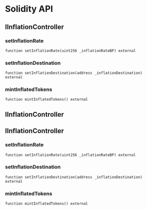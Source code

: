 # Solidity API

## IInflationController

### setInflationRate

```solidity
function setInflationRate(uint256 _inflationRateBP) external
```

### setInflationDestination

```solidity
function setInflationDestination(address _inflationDestination) external
```

### mintInflatedTokens

```solidity
function mintInflatedTokens() external
```

## IInflationController

## IInflationController

### setInflationRate

```solidity
function setInflationRate(uint256 _inflationRateBP) external
```

### setInflationDestination

```solidity
function setInflationDestination(address _inflationDestination) external
```

### mintInflatedTokens

```solidity
function mintInflatedTokens() external
```

